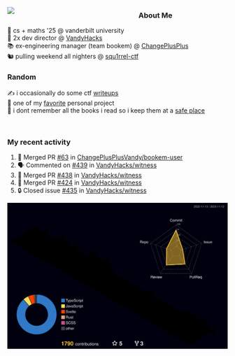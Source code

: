 <!-- 
Hey what are you doing here? 
I admire your curiosity tho
Shoot me an email (zinean00 at gmail dot com)
Let's connect! 
-->

<p float="left">
  <img src='https://imgur.com/nGM66Ev.png' width='300' align="left">
  <p>
    
  <h3>About Me</h3>
  🏫 cs + maths '25 @ vanderbilt university <br>
  🌊 2x dev director @ <a href="https://github.com/vandyhacks">VandyHacks</a> <br>
  📚 ex-engineering manager (team bookem) @ <a href="https://github.com/changeplusplusvandy">ChangePlusPlus<a> <br>
  🐿 pulling weekend all nighters @ <a href="https://github.com/squ1rrel-ctf">squ1rrel-ctf</a> <br>
  
  <h3>Random</h3>
  ✍️ i occasionally do some ctf <a href="https://squ1rrel.dev/author/zineanteoh">writeups</a> <br>
  📱 one of my <a href="https://github.com/zineanteoh/vinkybox-app">favorite</a> personal project<br>
  📖 i dont remember all the books i read so i keep them at a <a href="https://www.goodreads.com/user/show/80901669-zi">safe place</a>
  </p>
  
</p>

<br>
<!-- <i>generated by <a href="https://labs.openai.com/s/0hW1r6PFYo3Zh0a7UoxK2AMp" target="_blank">dall-e 2</a></i> -->

<h3>My recent activity</h3>

<!--START_SECTION:activity-->
1. 🎉 Merged PR [#63](https://github.com/ChangePlusPlusVandy/bookem-user/pull/63) in [ChangePlusPlusVandy/bookem-user](https://github.com/ChangePlusPlusVandy/bookem-user)
2. 🗣 Commented on [#439](https://github.com/VandyHacks/witness/issues/439#issuecomment-1783904559) in [VandyHacks/witness](https://github.com/VandyHacks/witness)
3. 🎉 Merged PR [#438](https://github.com/VandyHacks/witness/pull/438) in [VandyHacks/witness](https://github.com/VandyHacks/witness)
4. 🎉 Merged PR [#424](https://github.com/VandyHacks/witness/pull/424) in [VandyHacks/witness](https://github.com/VandyHacks/witness)
5. 🔒 Closed issue [#435](https://github.com/VandyHacks/witness/issues/435) in [VandyHacks/witness](https://github.com/VandyHacks/witness)
<!--END_SECTION:activity-->

![](./profile-3d-contrib/profile-night-rainbow.svg)
